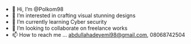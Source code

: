 - 👋 Hi, I’m @Polkom98
- 👀 I’m interested in crafting visual stunning designs
- 🌱 I’m currently learning Cyber security
- 💞️ I’m looking to collaborate on freelance works
- 📫 How to reach me ...
abdullahadeyemi98@gmail.com, 08068742504
<!---
Polkom98/Polkom98 is a ✨ special ✨ repository because its `README.md` (this file) appears on your GitHub profile.
You can click the Preview link to take a look at your changes.
--->

